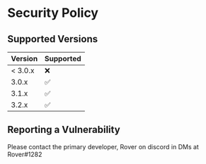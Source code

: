 # Security Policy

## Supported Versions

| Version | Supported          |
| ------- | ------------------ |
| < 3.0.x | :x:                |
| 3.0.x   | :white_check_mark: |
| 3.1.x   | :white_check_mark: |
| 3.2.x   | :white_check_mark: |

## Reporting a Vulnerability

Please contact the primary developer, Rover on discord in DMs at Rover#1282
